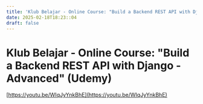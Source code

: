 ```yaml
---
title: 'Klub Belajar - Online Course: "Build a Backend REST API with Django - Advanced" (Udemy)'
date: 2025-02-18T18:23::04
draft: false
---
```


# Klub Belajar - Online Course: "Build a Backend REST API with Django - Advanced" (Udemy)

[https://youtu.be/WIqJyYnkBhE](https://youtu.be/WIqJyYnkBhE)
